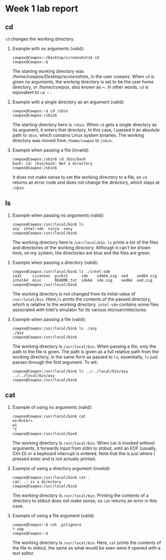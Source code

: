 # Week 1 lab report

## cd

`cd` changes the working directory.

1. Example with no arguments (valid):

    ```
    cowpox@Cowpox:~/Desktop/screenshots$ cd
    cowpox@Cowpox:~$
    ```

    The starting working directory was */home/cowpox/Desktop/screenshots*, in the user cowpox. When `cd` is given no arguments, the working directory is set to be the user home directory, or */home/cowpox*, also known as *~*. In other words, `cd` is equivalent to `cd ~` .

2. Example with a single directory as an argument (valid):

    ```
    cowpox@Cowpox:~$ cd /sbin
    cowpox@Cowpox:/sbin$ 
    ```

    The starting directory here is `/sbin`. When `cd` gets a single directory as its argument, it enters that directory. In this case, I passed it an absolute path to `sbin`, which contains Linux system binaries. The working directory was moved from `/home/cowpox` to `/sbin`.

3. Example when passing a file (invalid):

    ```
    cowpox@Cowpox:/sbin$ cd /bin/bash
    bash: cd: /bin/bash: Not a directory
    cowpox@Cowpox:/sbin$ 
    ```

    It does not make sense to set the working directory to a file, so `cd` returns an error code and does not change the directory, which stays at `/sbin`.

## ls

1. Example when passing no arguments (valid):


    ```
    cowpox@Cowpox:/usr/local/bin$ ls
    asy  intel-sde  ninja  xasy
    cowpox@Cowpox:/usr/local/bin$
    ```

    The working directory here is `/usr/local/bin`. `ls` prints a list of the files and directories of the working directory. Although it can't be shown here, on my system, the directories are blue and the files are green. 

2. Example when passing a directory (valid):

    ```
    cowpox@Cowpox:/usr/local/bin$ ls ./intel-sde
    ia32     Licenses  pinkit      sde    sde64.sig  xed    xed64.sig
    intel64  misc      README.txt  sde64  sde.sig    xed64  xed.sig
    cowpox@Cowpox:/usr/local/bin$
    ```

    The working directory is not changed from its initial value of `/usr/local/bin`. Here,`ls` prints the contents of the passed directory, which is relative to the working directory. `intel-sde` contains some files associated with Intel's emulator for its various microarchitectures. 

3. Example when passing a file (valid):

    ```
    cowpox@Cowpox:/usr/local/bin$ ls ./asy
    ./asy
    cowpox@Cowpox:/usr/local/bin$
    ```

    The working directory is `/usr/local/bin`. When passing a file, only the path to the file is given. The path is given as a full relative path from the working directory, in the same form as passed to `ls`; essentially, `ls` just passes through the first argument. To wit:

    ```
    cowpox@Cowpox:/usr/local/bin$ ls ../../local/bin/asy
    ../../local/bin/asy
    cowpox@Cowpox:/usr/local/bin$
    ```

## cat

1. Example of using no arguments (valid):

    ```
    cowpox@Cowpox:/usr/local/bin$ cat
    wi<Enter>
    wi
    ^C
    cowpox@Cowpox:/usr/local/bin$
    ```

    The working directory is `/usr/local/bin`. When cat is invoked without arguments, it forwards input from stdin to stdout, until an EOF (usually, Ctrl-D) or a keyboard interrupt is entered. Note that the <Enter> is just where I pressed enter and is not actually printed.

2. Example of using a directory argument (invalid):

    ```
    cowpox@Cowpox:/usr/local/bin$ cat .
    cat: .: is a directory
    cowpox@Cowpox:/usr/local/bin$
    ```

    The working directory is `/usr/local/bin`. Printing the contents of a directory to stdout does not make sense, so `cat` returns an error in this case.

3. Example of using a file argument (valid):

    ```
    cowpox@Cowpox:~$ cat .gitignore
    *.swp
    cowpox@Cowpox:~$
    ```

    The working directory is `/usr/local/bin`. Here, `cat` prints the contents of the file to stdout, the same as what would be seen were it opened with a text editor.
